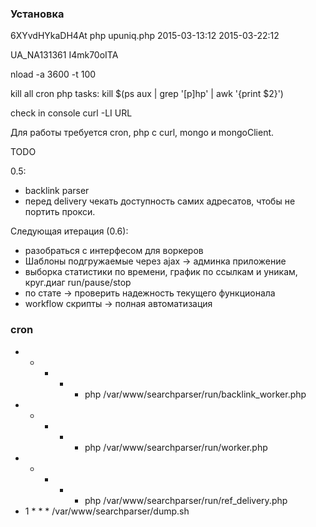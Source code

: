 ### Установка

6XYvdHYkaDH4At
php upuniq.php 2015-03-13:12 2015-03-22:12

UA_NA131361
I4mk70oITA

nload -a 3600 -t 100

kill all cron php tasks:
kill $(ps aux | grep '[p]hp' | awk '{print $2}')

check in console
curl -LI URL

Для работы требуется cron, php с curl, mongo и mongoClient.

TODO



0.5:
* backlink parser
* перед delivery чекать доступность самих адресатов, чтобы
  не портить прокси.

Следующая итерация (0.6):
* разобраться с интерфесом для воркеров
* Шаблоны подгружаемые через ajax -> админка приложение
* выборка статистики по времени, график по ссылкам и уникам, круг.диаг run/pause/stop
* по стате -> проверить надежность текущего функционала
* workflow скрипты -> полная автоматизация

### cron

* * * * * php /var/www/searchparser/run/backlink_worker.php
* * * * * php /var/www/searchparser/run/worker.php
* * * * * php /var/www/searchparser/run/ref_delivery.php
* 1 * * * /var/www/searchparser/dump.sh